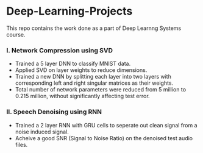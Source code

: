 # Deep-Learning-Projects
This repo contains the work done as a part of Deep Learnng Systems course.

### I. Network Compression using SVD
- Trained a 5 layer DNN to classify MNIST data.
- Applied SVD on layer weights to reduce dimensions.
- Trained a new DNN by splitting each layer into two layers with corresponding left and right singular matrices as their weights.
- Total number of network parameters were reduced from 5 million to 0.215 million, without significantly affecting test error.

### II. Speech Denoising using RNN
- Trained a 2 layer RNN with GRU cells to seperate out clean signal from a noise induced signal.
- Acheive a good SNR (Signal to Noise Ratio) on the denoised test audio files.
